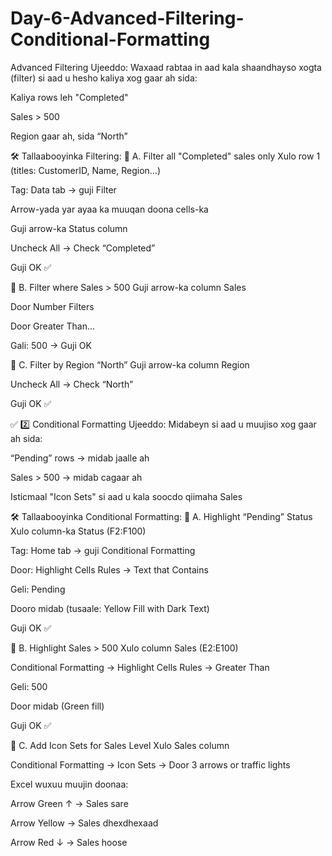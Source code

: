 # Day-6-Advanced-Filtering-Conditional-Formatting
Advanced Filtering
Ujeeddo: Waxaad rabtaa in aad kala shaandhayso xogta (filter) si aad u hesho kaliya xog gaar ah sida:

Kaliya rows leh "Completed"

Sales > 500

Region gaar ah, sida “North”

🛠️ Tallaabooyinka Filtering:
🔹 A. Filter all "Completed" sales only
Xulo row 1 (titles: CustomerID, Name, Region…)

Tag: Data tab → guji Filter

Arrow-yada yar ayaa ka muuqan doona cells-ka

Guji arrow-ka Status column

Uncheck All → Check “Completed”

Guji OK ✅

🔹 B. Filter where Sales > 500
Guji arrow-ka column Sales

Door Number Filters

Door Greater Than...

Gali: 500 → Guji OK

🔹 C. Filter by Region “North”
Guji arrow-ka column Region

Uncheck All → Check “North”

Guji OK ✅

✅ 2️⃣ Conditional Formatting
Ujeeddo: Midabeyn si aad u muujiso xog gaar ah sida:

“Pending” rows → midab jaalle ah

Sales > 500 → midab cagaar ah

Isticmaal "Icon Sets" si aad u kala soocdo qiimaha Sales

🛠️ Tallaabooyinka Conditional Formatting:
🔹 A. Highlight “Pending” Status
Xulo column-ka Status (F2:F100)

Tag: Home tab → guji Conditional Formatting

Door: Highlight Cells Rules → Text that Contains

Geli: Pending

Dooro midab (tusaale: Yellow Fill with Dark Text)

Guji OK ✅

🔹 B. Highlight Sales > 500
Xulo column Sales (E2:E100)

Conditional Formatting → Highlight Cells Rules → Greater Than

Geli: 500

Door midab (Green fill)

Guji OK ✅

🔹 C. Add Icon Sets for Sales Level
Xulo Sales column

Conditional Formatting → Icon Sets → Door 3 arrows or traffic lights

Excel wuxuu muujin doonaa:

Arrow Green ↑ → Sales sare

Arrow Yellow → Sales dhexdhexaad

Arrow Red ↓ → Sales hoose

